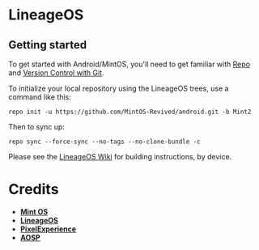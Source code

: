 LineageOS
===========

Getting started
---------------

To get started with Android/MintOS, you'll need to get
familiar with [Repo](https://source.android.com/source/using-repo.html) and [Version Control with Git](https://source.android.com/source/version-control.html).

To initialize your local repository using the LineageOS trees, use a command like this:
```
repo init -u https://github.com/MintOS-Revived/android.git -b Mint2
```
Then to sync up:
```
repo sync --force-sync --no-tags --no-clone-bundle -c
```
Please see the [LineageOS Wiki](https://wiki.lineageos.org/) for building instructions, by device.


Credits
=======
 * [**Mint OS**](https://github.com/Mint-OS)
 * [**LineageOS**](https://github.com/LineageOS)
 * [**PixelExperience**](https://github.com/PixelExperience)
 * [**AOSP**](https://android.googlesource.com)
